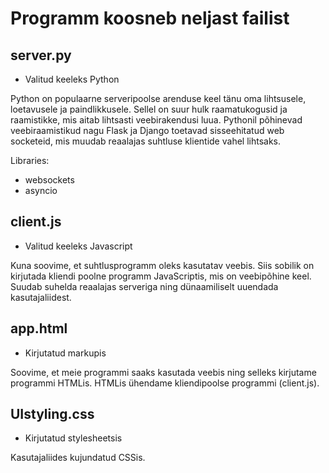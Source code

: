 # Programm koosneb neljast failist

## server.py
- Valitud keeleks Python

Python on populaarne serveripoolse arenduse keel tänu oma lihtsusele, 
loetavusele ja paindlikkusele. Sellel on suur hulk raamatukogusid ja raamistikke, 
mis aitab lihtsasti veebirakendusi luua. Pythonil põhinevad veebiraamistikud nagu Flask ja Django 
toetavad sisseehitatud web socketeid, mis muudab reaalajas suhtluse klientide vahel lihtsaks.

Libraries:
- websockets
- asyncio

## client.js

- Valitud keeleks Javascript

Kuna soovime, et suhtlusprogramm oleks kasutatav veebis. Siis sobilik on kirjutada kliendi poolne programm JavaScriptis, 
mis on veebipõhine keel. Suudab suhelda reaalajas serveriga ning dünaamiliselt uuendada kasutajaliidest. 

## app.html

- Kirjutatud markupis

Soovime, et meie programmi saaks kasutada veebis ning selleks kirjutame programmi HTMLis. HTMLis ühendame kliendipoolse programmi (client.js).

## UIstyling.css

- Kirjutatud stylesheetsis

Kasutajaliides kujundatud CSSis.
